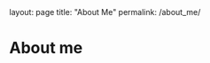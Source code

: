 <html>




  <head hidden>
  layout: page
  title: "About Me"
  permalink: /about_me/
    <meta charset="utf-8">
    <meta http-equiv="X-UA-Compatible" content="IE=edge">
    <meta name="description" content="">
    <meta name="viewport" content="width=device-width, initial-scale=1">
    <link rel="stylesheet" href="">
  </head>

 <h1> About me </h1>

</html>